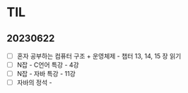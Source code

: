 # TIL

## 20230622

- [ ]  혼자 공부하는 컴퓨터 구조 + 운영체제 - 챕터 13, 14, 15 장 읽기
- [ ]  N잡 - C언어 특강 - 4강
- [ ]  N잡 - 자바 특강 - 11강
- [ ]  자바의 정석 -